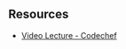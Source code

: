 ## Resources

- [Video Lecture - Codechef](https://www.youtube.com/watch?v=E2nXEuOkG48&list=PLQXZIFwMtjowKrFlzGcjMqchffJDRsz1E&index=10)